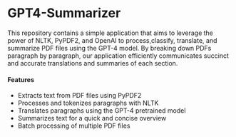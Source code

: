 # GPT4-Summarizer

This repository contains a simple application that aims to leverage the power of NLTK, PyPDF2, and OpenAI to process,classify, translate, and summarize PDF files using the GPT-4 model. By breaking down PDFs paragraph by paragraph, our application efficiently communicates succinct and accurate translations and summaries of each section.

#### Features
- Extracts text from PDF files using PyPDF2
- Processes and tokenizes paragraphs with NLTK
- Translates paragraphs using the GPT-4 pretrained model
- Summarizes text for a quick and concise overview
- Batch processing of multiple PDF files
